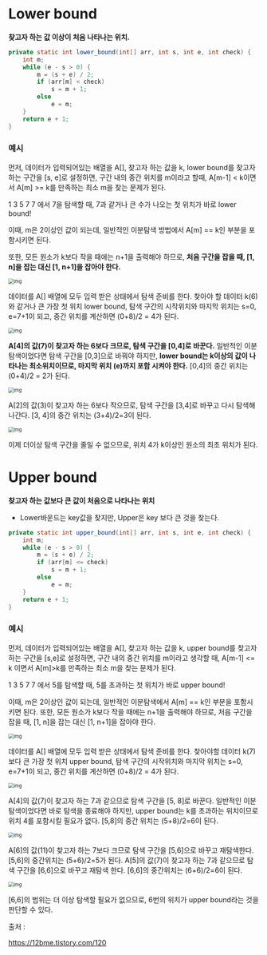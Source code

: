# Lower bound

**찾고자 하는 값 이상이 처음 나타나는 위치.** 

```java
private static int lower_bound(int[] arr, int s, int e, int check) {
	int m;
	while (e - s > 0) {
		m = (s + e) / 2;
		if (arr[m] < check)
			s = m + 1;
		else
			e = m;
	}
	return e + 1;
}
```

 

### 예시

 먼저, 데이터가 입력되어있는 배열을 A[], 찾고자 하는 값을 k, lower bound를 찾고자 하는 구간을 [s, e]로 설정하면, 구간 내의 중간 위치를 m이라고 할때, A[m-1] < k이면서 A[m] >= k를 만족하는 최소 m을 찾는 문제가 된다.

1 3 5 7 7 에서 7을 탐색할 때, 7과 같거나 큰 수가 나오는 첫 위치가 바로 lower bound!

이때, m은 2이상인 값이 되는데, 일반적인 이분탐색 방법에서 A[m] == k인 부분을 포함시키면 된다.

또한, 모든 원소가 k보다 작을 때에는 n+1을 출력해야 하므로, **처음 구간을 잡을 때, [1, n]을 잡는 대신 [1, n+1]을 잡아야 한다.**

<img src="https://t1.daumcdn.net/cfile/tistory/22107C3F591D9C1A12" alt="img" style="zoom:67%;" />

데이터를 A[] 배열에 모두 입력 받은 상태에서 탐색 준비를 한다. 찾아야 할 데이터 k(6)와 같거나 큰 가장 첫 위치 lower bound, 탐색 구간의 시작위치와 마지막 위치는 s=0, e=7+1이 되고, 중간 위치를 계산하면 (0+8)/2 = 4가 된다.

<img src="https://t1.daumcdn.net/cfile/tistory/2730C441591D9C813E" alt="img" style="zoom:67%;" />



**A[4]의 값(7)이 찾고자 하는 6보다 크므로, 탐색 구간을 [0,4]로 바꾼다.** 일반적인 이분탐색이었다면 탐색 구간을 [0,3]으로 바꿔야 하지만, **lower bound는 k이상의 값이 나타나는 최소위치이므로, 마지막 위치 (e)까지 포함 시켜야 한다.** [0,4]의 중간 위치는 (0+4)/2 = 2가 된다.

<img src="https://t1.daumcdn.net/cfile/tistory/21181541591D9D4D33" alt="img" style="zoom:67%;" />

A[2]의 값(3)이 찾고자 하는 6보다 작으므로, 탐색 구간을 [3,4]로 바꾸고 다시 탐색해 나간다. [3, 4]의 중간 위치는 (3+4)/2=3이 된다.

<img src="https://t1.daumcdn.net/cfile/tistory/22044233591D9DED35" alt="img" style="zoom:67%;" />

이제 더이상 탐색 구간을 줄일 수 없으므로, 위치 4가 k이상인 원소의 최초 위치가 된다.





# Upper bound

**찾고자 하는 값보다 큰 값이 처음으로 나타나는 위치** 

- Lower바운드는 key값을 찾지만, Upper은 key 보다 큰 것을 찾는다.

```java
private static int upper_bound(int[] arr, int s, int e, int check) {
	int m;
	while (e - s > 0) {
		m = (s + e) / 2;
		if (arr[m] <= check)
			s = m + 1;
		else
			e = m;
	}
	return e + 1;
}
```



### 예시

먼저, 데이터가 입력되어있는 배열을 A[], 찾고자 하는 값을 k, upper bound를 찾고자 하는 구간을 [s,e]로 설정하면, 구간 내의 중간 위치를 m이라고 생각할 때, A[m-1] <= k 이면서 A[m]>k를 만족하는 최소 m을 찾는 문제가 된다.



1 3 5 7 7 에서 5를 탐색할 때, 5를 초과하는 첫 위치가 바로 upper bound!



이때, m은 2이상인 값이 되는데, 일반적인 이분탐색에서 A[m] == k인 부분을 포함시키면 된다. 또한, 모든 원소가 k보다 작을 때에는 n+1을 출력해야 하므로, 처음 구간을 잡을 때, [1, n]을 잡는 대신 [1, n+1]을 잡아야 한다.

<img src="https://t1.daumcdn.net/cfile/tistory/24503633591DAC9523" alt="img" style="zoom:67%;" />

데이터를 A[] 배열에 모두 입력 받은 상태에서 탐색 준비를 한다. 찾아야할 데이터 k(7)보다 큰 가장 첫 위치 upper bound, 탐색 구간의 시작위치와 마지막 위치는 s=0, e=7+1이 되고, 중간 위치를 계산하면 (0+8)/2 = 4가 된다.

<img src="https://t1.daumcdn.net/cfile/tistory/21458F40591DAD3505" alt="img" style="zoom:67%;" />

A[4]의 값(7)이 찾고자 하는 7과 같으므로 탐색 구간을 [5, 8]로 바꾼다. 일반적인 이분탐색이었다면 바로 탐색을 종료해야 하지만, upper bound는 k를 초과하는 위치이므로 위치 4를 포함시킬 필요가 없다. [5,8]의 중간 위치는 (5+8)/2=6이 된다.

<img src="https://t1.daumcdn.net/cfile/tistory/275C9145591DADDC0F" alt="img" style="zoom:67%;" />

A[6]의 값(11)이 찾고자 하는 7보다 크므로 탐색 구간을 [5,6]으로 바꾸고 재탐색한다. [5,6]의 중간위치는 (5+6)/2=5가 된다. A[5]의 값(7)이 찾고자 하는 7과 같으므로 탐색 구간을 [6,6]으로 바꾸고 재탐색 한다. [6,6]의 중간위치는 (6+6)/2=6이 된다.

<img src="https://t1.daumcdn.net/cfile/tistory/245C2434591DAE6F34" alt="img" style="zoom:67%;" />

[6,6]의 범위는 더 이상 탐색할 필요가 없으므로, 6번의 위치가 upper bound라는 것을 판단할 수 있다.



출처 :

https://12bme.tistory.com/120